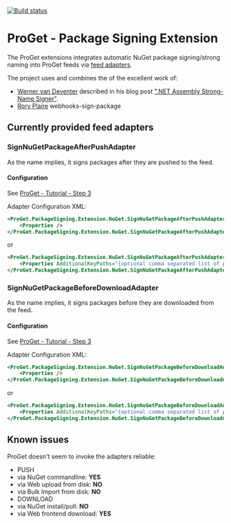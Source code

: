 [![Build status](https://ci.appveyor.com/api/projects/status/od6bnkdvpib2hrue/branch/master?svg=true)](https://ci.appveyor.com/project/tklingert/proget-packagesigning-extension/branch/master)
 
# ProGet - Package Signing Extension

The ProGet extensions integrates automatic NuGet package signing/strong naming into ProGet feeds via [feed adapters](http://inedo.com/support/sdk-reference/proget/Inedo.ProGet.Extensibility.Adapters).

The project uses and combines the of the excellent work of:

* [Werner van Deventer](https://twitter.com/brutaldev) described in his blog post [".NET Assembly Strong-Name Signer"](http://brutaldev.com/post/2013/10/18/NET-Assembly-Strong-Name-Signer).
* [Rory Plaire](https://github.com/myget/webhooks-sign-package/) webhooks-sign-package

## Currently provided feed adapters

### SignNuGetPackageAfterPushAdapter

As the name implies, it signs packages after they are pushed to the feed.

#### Configuration

See [ProGet - Tutorial - Step 3](http://inedo.com/support/tutorials/extending-proget-package-store)

Adapter Configuration XML:

```xml
<ProGet.PackageSigning.Extension.NuGet.SignNuGetPackageAfterPushAdapter Assembly="ProGet.PackageSigning.Extension">
    <Properties />
</ProGet.PackageSigning.Extension.NuGet.SignNuGetPackageAfterPushAdapter>
```

or

```xml
<ProGet.PackageSigning.Extension.NuGet.SignNuGetPackageAfterPushAdapter Assembly="ProGet.PackageSigning.Extension">
    <Properties AdditionalKeyPaths="{optional comma separated list of path where custom [snk|pfx] key files are located}" AdditionalKeyPaths="{optional specify the default key to use}" />
</ProGet.PackageSigning.Extension.NuGet.SignNuGetPackageAfterPushAdapter>
```

### SignNuGetPackageBeforeDownloadAdapter

As the name implies, it signs packages before they are downloaded from the feed.

#### Configuration

See [ProGet - Tutorial - Step 3](http://inedo.com/support/tutorials/extending-proget-package-store)

Adapter Configuration XML:

```xml
<ProGet.PackageSigning.Extension.NuGet.SignNuGetPackageBeforeDownloadAdapter Assembly="ProGet.PackageSigning.Extension">
    <Properties />
</ProGet.PackageSigning.Extension.NuGet.SignNuGetPackageBeforeDownloadAdapter>
```

or

```xml
<ProGet.PackageSigning.Extension.NuGet.SignNuGetPackageBeforeDownloadAdapter Assembly="ProGet.PackageSigning.Extension">
    <Properties AdditionalKeyPaths="{optional comma separated list of path where custom [snk|pfx] key files are located}" AdditionalKeyPaths="{optional specify the default key to use}" />
</ProGet.PackageSigning.Extension.NuGet.SignNuGetPackageBeforeDownloadAdapter>
```

## Known issues

ProGet doesn't seem to invoke the adapters reliable:

* PUSH
 * via NuGet commandline: **YES**
 * via Web upload from disk: **NO**
 * via Bulk Import from disk: **NO**
* DOWNLOAD
 * via NuGet install/pull: **NO**
 * via Web frontend download: **YES**